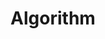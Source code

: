 ---
layout: default
title: Algorithm
nav_order: 300
has_children: true
permalink: /algoritme/python
---